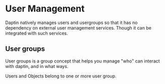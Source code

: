 # User Management

Daptin natively manages users and usergroups so that it has no dependency on external user management services. Though it can be integrated with such services.

## User groups

User groups is a group concept that helps you manage "who" can interact with daptin, and in what ways.

Users and Objects belong to one or more user group.

